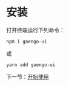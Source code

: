 # 安装

打开终端运行下列命令：

```
npm i gaengo-ui
```

或

```
yarn add gaengo-ui
```

下一节：[开始使用](#/doc/get-started)

